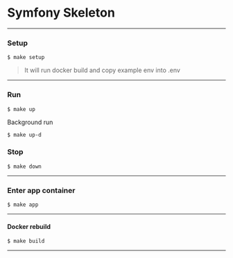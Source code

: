 # Symfony Skeleton

---

### Setup

```shell
$ make setup
```

> It will run docker build and copy example env into .env

---

### Run

```shell
$ make up
```

Background run

```shell
$ make up-d
```

### Stop

```shell
$ make down
```

---

### Enter app container

```shell
$ make app
```

---

#### Docker rebuild

```shell
$ make build
```

---
